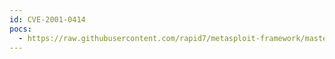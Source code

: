 ```yaml
---
id: CVE-2001-0414
pocs:
  - https://raw.githubusercontent.com/rapid7/metasploit-framework/master/modules/exploits/multi/ntp/ntp_overflow.rb
---
```

